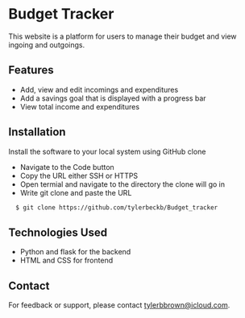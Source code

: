 # Budget Tracker

This website is a platform for users to manage their budget and view ingoing and outgoings.

## Features
* Add, view and edit incomings and expenditures
* Add a savings goal that is displayed with a progress bar
* View total income and expenditures

## Installation

Install the software to your local system using GitHub clone

* Navigate to the Code button
* Copy the URL either SSH or HTTPS
* Open termial and navigate to the directory the clone will go in
* Write git clone and paste the URL

```bash
  $ git clone https://github.com/tylerbeckb/Budget_tracker
```

## Technologies Used
* Python and flask for the backend
* HTML and CSS for frontend

## Contact

For feedback or support, please contact tylerbbrown@icloud.com.
